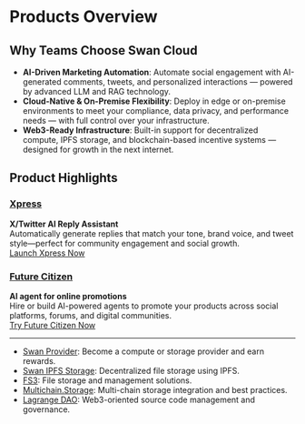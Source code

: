 # Products Overview

## Why Teams Choose Swan Cloud

- **AI-Driven Marketing Automation**: Automate social engagement with AI-generated comments, tweets, and personalized interactions — powered by advanced LLM and RAG technology.
- **Cloud-Native & On-Premise Flexibility**: Deploy in edge or on-premise environments to meet your compliance, data privacy, and performance needs — with full control over your infrastructure.
- **Web3-Ready Infrastructure**: Built-in support for decentralized compute, IPFS storage, and blockchain-based incentive systems — designed for growth in the next internet.

## Product Highlights

### [Xpress](xpress/overview.md)
**X/Twitter AI Reply Assistant**  
Automatically generate replies that match your tone, brand voice, and tweet style—perfect for community engagement and social growth.  
[Launch Xpress Now](https://xpress.futurecitizen.ai/)

### [Future Citizen](future-citizen/overview.md)
**AI agent for online promotions**  
Hire or build AI-powered agents to promote your products across social platforms, forums, and digital communities.  
[Try Future Citizen Now](https://app.futurecitizen.ai/)

---

- [Swan Provider](swan-provider/overview.md): Become a compute or storage provider and earn rewards.
- [Swan IPFS Storage](swan-ipfs-storage/overview.md): Decentralized file storage using IPFS.
- [FS3](fs3/overview.md): File storage and management solutions.
- [Multichain.Storage](multichain.storage/overview.md): Multi-chain storage integration and best practices.
- [Lagrange DAO](lagrange-dao/overview.md): Web3-oriented source code management and governance. 